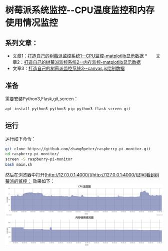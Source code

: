 # 树莓派系统监控--CPU温度监控和内存使用情况监控
## 系列文章：
*    文章1：[打造自己的树莓派监控系统1--CPU监控-matplotlib显示数据](https://blog.csdn.net/zhangpeterx/article/details/84071442)
*　　文章2：[打造自己的树莓派监控系统2--内存监控-matplotlib显示数据](https://blog.csdn.net/zhangpeterx/article/details/84288281)
*    文章3：[打造自己的树莓派监控系统3--canvas.js绘制数据](https://blog.csdn.net/zhangpeterx/article/details/84819958)
## 准备
需要安装Python3,Flask,git,screen：
```bash
apt install python3 python3-pip python3-flask screen git
```
## 运行
运行如下命令：
```bash
git clone https://github.com/zhang0peter/raspberry-pi-monitor.git
cd raspberry-pi-monitor/
screen -S raspberry-pi-monitor
bash main.sh
```
然后在浏览器中打开[http://127.0.0.1:4000/](http://127.0.0.1:4000/)即可看到树莓派的监控：
效果如下：    
![](image.png)  




